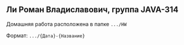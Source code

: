 ## Ли Роман Владиславович, группа JAVA-314
Домашняя работа расположена в папке `.../HW`  

Формат: `.../{Дата}-{Название}`
